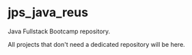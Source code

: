 # jps_java_reus
Java Fullstack Bootcamp repository.

All projects that don't need a dedicated repository will be here.
